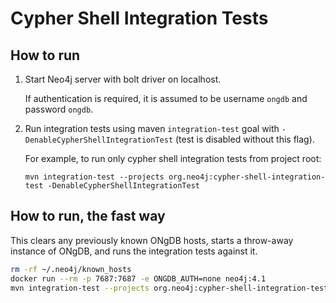 # Cypher Shell Integration Tests

## How to run

1. Start Neo4j server with bolt driver on localhost.
   
   If authentication is required, it is assumed to be username `ongdb`
   and password `ongdb`.

2. Run integration tests using maven `integration-test` goal with 
   `-DenableCypherShellIntegrationTest` (test is disabled without this flag).
   
   For example, to run only cypher shell integration tests from project root: 
   
   ```
   mvn integration-test --projects org.neo4j:cypher-shell-integration-test -DenableCypherShellIntegrationTest
   ```
      
## How to run, the fast way

This clears any previously known ONgDB hosts, starts a throw-away
instance of ONgDB, and runs the integration tests against it.

```sh
rm -rf ~/.neo4j/known_hosts
docker run --rm -p 7687:7687 -e ONGDB_AUTH=none neo4j:4.1
mvn integration-test --projects org.neo4j:cypher-shell-integration-test --also-make -DenableCypherShellIntegrationTest
```
